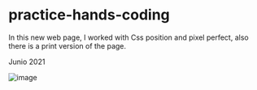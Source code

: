 # practice-hands-coding

In this new web page, I worked with Css position and pixel perfect, also there is a print version of the page.

Junio 2021

![image](https://user-images.githubusercontent.com/72318958/171053681-8234d658-53a1-49ed-8c4d-e2901f689652.png)
